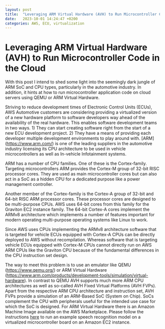 ```yaml
---
layout: post
title:  "Leveraging ARM Virtual Hardware (AVH) to Run Microcontroller Code in the Cloud"
date:   2023-10-01 14:24:47 +0200
categories: AWS, ECU, virtualization
---
```

# Leveraging ARM Virtual Hardware (AVH) to Run Microcontroller Code in the Cloud

With this post I intend to shed some light into the seemingly dark jungle of ARM SoC and CPU types, particularly in the automotive industry. In addition, it hints at how to run microcontroller application code on cloud servers using QEMU or ARM Virtual Hardware. 

Striving to reduce development times of Electronic Control Units (ECUs), AWS Automotive customers are considering providing a virtualized version of a new hardware platform to software developers way ahead of the availability of the real hardware. This enables software development teams in two ways. 1) They can start creating software right from the start of a new ECU development project. 2) They have a means of providing each developer multiple development environments to play around with. [ARM] (https://www.arm.com/) is one of the leading suppliers in the automotive industry licensing its CPU architecture to be used in vehicle microcontrollers as well as In-vehicle Infotainment systems.

ARM has a number of CPU families. One of these is the Cortex-family. Targeting microcontrollers ARM provides the Cortex-M group of 32-bit RISC processor cores. They are used as main microcontroller cores but can also act in a SoC as a hidden CPU for a dedicated purpose like a power management controller.

Another member of the Cortex-family is the Cortex-A group of 32-bit and 64-bit RISC ARM processor cores. These processor cores are designed to be multi-purpose CPUs. AWS uses 64-bit cores from this family for the Graviton EC2 instance family. The 64-bit Cortex-A cores implement the ARMv8 architecture which implements a number of features important for modern operating multi-purpose operating systems like Linux to work.

Since AWS uses CPUs implementing the ARMv8 architecture software that is targeted for vehicle ECUs equipped with Cortex-A CPUs can be directly deployed to AWS without recompilation. Whereas software that is targeting vehicle ECUs equipped with Cortex-M CPUs cannot directly run on AWS ARM CPUs like the Graviton CPU because of the fundamental differences in the CPU instruction set design. 

The way to meet this problem is to use an emulator like QEMU (https://www.qemu.org/) or ARM Virtual Hardware (https://www.arm.com/products/development-tools/simulation/virtual-hardware). In contrast to QEMU AVH supports much more ARM CPU architectures as well as so-called AVH Fixed Virtual Platforms (AVH FVPs). Apart from the respective ARM CPU architecture and instruction set, AVH FVPs provide a simulation of an ARM-Based SoC (System on Chip). SoCs complement the CPU with peripherals useful for the intended use case for which the SoC is designed. For ARM Virtual Hardware there is an Amazon Machine Image available on the AWS Marketplace. Please follow the instructions [here](https://arm-software.github.io/AVH/main/infrastructure/html/AWS.html) to run an example speech recognition model on a virtualized microcontroller board on an Amazon EC2 instance. 

